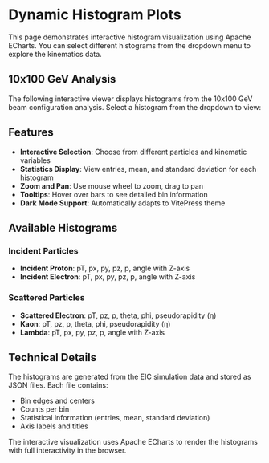 # Dynamic Histogram Plots

This page demonstrates interactive histogram visualization using Apache ECharts. You can select different histograms from the dropdown menu to explore the kinematics data.

## 10x100 GeV Analysis

The following interactive viewer displays histograms from the 10x100 GeV beam configuration analysis. Select a histogram from the dropdown to view:

<HistogramViewer 
  base-path="/analysis/campaign-2025-07/eg-kinematics/10x100" 
  energy="10x100"
/>

## Features

- **Interactive Selection**: Choose from different particles and kinematic variables
- **Statistics Display**: View entries, mean, and standard deviation for each histogram
- **Zoom and Pan**: Use mouse wheel to zoom, drag to pan
- **Tooltips**: Hover over bars to see detailed bin information
- **Dark Mode Support**: Automatically adapts to VitePress theme

## Available Histograms

### Incident Particles
- **Incident Proton**: pT, px, py, pz, p, angle with Z-axis
- **Incident Electron**: pT, px, py, pz, p, angle with Z-axis

### Scattered Particles
- **Scattered Electron**: pT, pz, p, theta, phi, pseudorapidity (η)
- **Kaon**: pT, pz, p, theta, phi, pseudorapidity (η)
- **Lambda**: pT, px, py, pz, p, angle with Z-axis

## Technical Details

The histograms are generated from the EIC simulation data and stored as JSON files. Each file contains:

- Bin edges and centers
- Counts per bin
- Statistical information (entries, mean, standard deviation)
- Axis labels and titles

The interactive visualization uses Apache ECharts to render the histograms with full interactivity in the browser.
